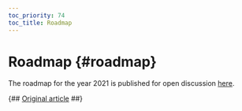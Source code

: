 ```yaml
---
toc_priority: 74
toc_title: Roadmap
---
```


# Roadmap {#roadmap}

The roadmap for the year 2021 is published for open discussion [here](https://github.com/ClickHouse/ClickHouse/issues/17623).

{## [Original article](https://clickhouse.tech/docs/en/roadmap/) ##}
